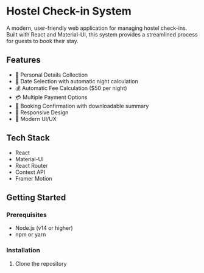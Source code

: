 # Hostel Check-in System

A modern, user-friendly web application for managing hostel check-ins. Built with React and Material-UI, this system provides a streamlined process for guests to book their stay.

## Features

- 📝 Personal Details Collection
- 📅 Date Selection with automatic night calculation
- 💰 Automatic Fee Calculation ($50 per night)
- 💳 Multiple Payment Options
- 📄 Booking Confirmation with downloadable summary
- 📱 Responsive Design
- 🎨 Modern UI/UX

## Tech Stack

- React
- Material-UI
- React Router
- Context API
- Framer Motion

## Getting Started

### Prerequisites

- Node.js (v14 or higher)
- npm or yarn

### Installation

1. Clone the repository
